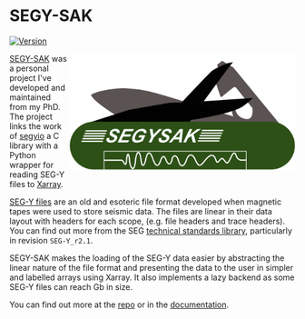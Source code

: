 # SEGY-SAK

[![Version](https://img.shields.io/pypi/v/segysak?color=2d5016&label=pypi_version&logo=Python&logoColor=white)](https://pypi.org/project/segysak/)

<img src="https://github.com/trhallam/segysak/raw/main/docs/figures/logo.png" alt="SEGY-SAK logo" width="400" role="img" align="right" class="img-right"></img>

[SEGY-SAK](https://github.com/trhallam/segysak) was a personal project I've developed and maintained from 
my PhD. The project links the work
of [segyio](https://github.com/equinor/segyio) a C library with a Python wrapper for reading SEG-Y 
files to [Xarray](https://github.com/pydata/xarray).

[SEG-Y files](https://en.wikipedia.org/wiki/SEG-Y) are an old and esoteric file format developed when magnetic tapes were used to store 
seismic data. The files are linear in their data layout with headers for each scope, (e.g. file headers and
trace headers). You can find out more from the SEG [technical standards library](https://library.seg.org/seg-technical-standards), particularly in revision `SEG-Y_r2.1`.

SEGY-SAK makes the loading of the SEG-Y data easier by abstracting the linear nature of the file format
and presenting the data to the user in simpler and labelled arrays using Xarray. It also implements a
lazy backend as some SEG-Y files can reach Gb in size.

You can find out more at the [repo](https://github.com/trhallam/segysak) or in the 
[documentation](https://trhallam.github.io/segysak/latest/).
